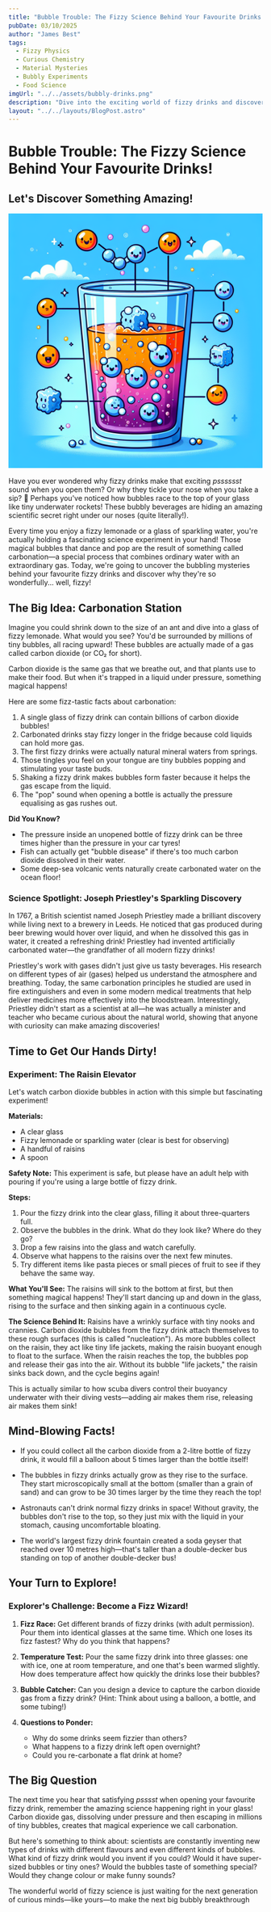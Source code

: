 ```yaml
---
title: "Bubble Trouble: The Fizzy Science Behind Your Favourite Drinks!"
pubDate: 03/10/2025
author: "James Best"
tags:
  - Fizzy Physics
  - Curious Chemistry
  - Material Mysteries
  - Bubbly Experiments
  - Food Science
imgUrl: "../../assets/bubbly-drinks.png"
description: "Dive into the exciting world of fizzy drinks and discover why they tickle your nose! Learn about the surprising science of carbonation through fun experiments and fascinating facts that will make you see your favourite bubbly beverages in a whole new way."
layout: "../../layouts/BlogPost.astro"
---
```


# Bubble Trouble: The Fizzy Science Behind Your Favourite Drinks!

## Let's Discover Something Amazing!

![Bubbly Drinks](../../assets/bubbly-drinks.png)

Have you ever wondered why fizzy drinks make that exciting *psssssst* sound when you open them? Or why they tickle your nose when you take a sip? 🥤 Perhaps you've noticed how bubbles race to the top of your glass like tiny underwater rockets! These bubbly beverages are hiding an amazing scientific secret right under our noses (quite literally!). 

Every time you enjoy a fizzy lemonade or a glass of sparkling water, you're actually holding a fascinating science experiment in your hand! Those magical bubbles that dance and pop are the result of something called carbonation—a special process that combines ordinary water with an extraordinary gas. Today, we're going to uncover the bubbling mysteries behind your favourite fizzy drinks and discover why they're so wonderfully... well, fizzy!

## The Big Idea: Carbonation Station

Imagine you could shrink down to the size of an ant and dive into a glass of fizzy lemonade. What would you see? You'd be surrounded by millions of tiny bubbles, all racing upward! These bubbles are actually made of a gas called carbon dioxide (or CO₂ for short).

Carbon dioxide is the same gas that we breathe out, and that plants use to make their food. But when it's trapped in a liquid under pressure, something magical happens!

Here are some fizz-tastic facts about carbonation:

1. A single glass of fizzy drink can contain billions of carbon dioxide bubbles!
2. Carbonated drinks stay fizzy longer in the fridge because cold liquids can hold more gas.
3. The first fizzy drinks were actually natural mineral waters from springs.
4. Those tingles you feel on your tongue are tiny bubbles popping and stimulating your taste buds.
5. Shaking a fizzy drink makes bubbles form faster because it helps the gas escape from the liquid.
6. The "pop" sound when opening a bottle is actually the pressure equalising as gas rushes out.

**Did You Know?** 
* The pressure inside an unopened bottle of fizzy drink can be three times higher than the pressure in your car tyres!
* Fish can actually get "bubble disease" if there's too much carbon dioxide dissolved in their water.
* Some deep-sea volcanic vents naturally create carbonated water on the ocean floor!

### Science Spotlight: Joseph Priestley's Sparkling Discovery

In 1767, a British scientist named Joseph Priestley made a brilliant discovery while living next to a brewery in Leeds. He noticed that gas produced during beer brewing would hover over liquid, and when he dissolved this gas in water, it created a refreshing drink! Priestley had invented artificially carbonated water—the grandfather of all modern fizzy drinks!

Priestley's work with gases didn't just give us tasty beverages. His research on different types of air (gases) helped us understand the atmosphere and breathing. Today, the same carbonation principles he studied are used in fire extinguishers and even in some modern medical treatments that help deliver medicines more effectively into the bloodstream. Interestingly, Priestley didn't start as a scientist at all—he was actually a minister and teacher who became curious about the natural world, showing that anyone with curiosity can make amazing discoveries!

## Time to Get Our Hands Dirty!

### Experiment: The Raisin Elevator

Let's watch carbon dioxide bubbles in action with this simple but fascinating experiment!

**Materials:**
* A clear glass
* Fizzy lemonade or sparkling water (clear is best for observing)
* A handful of raisins
* A spoon

**Safety Note:** This experiment is safe, but please have an adult help with pouring if you're using a large bottle of fizzy drink.

**Steps:**
1. Pour the fizzy drink into the clear glass, filling it about three-quarters full.
2. Observe the bubbles in the drink. What do they look like? Where do they go?
3. Drop a few raisins into the glass and watch carefully.
4. Observe what happens to the raisins over the next few minutes.
5. Try different items like pasta pieces or small pieces of fruit to see if they behave the same way.

**What You'll See:**
The raisins will sink to the bottom at first, but then something magical happens! They'll start dancing up and down in the glass, rising to the surface and then sinking again in a continuous cycle.

**The Science Behind It:**
Raisins have a wrinkly surface with tiny nooks and crannies. Carbon dioxide bubbles from the fizzy drink attach themselves to these rough surfaces (this is called "nucleation"). As more bubbles collect on the raisin, they act like tiny life jackets, making the raisin buoyant enough to float to the surface. When the raisin reaches the top, the bubbles pop and release their gas into the air. Without its bubble "life jackets," the raisin sinks back down, and the cycle begins again!

This is actually similar to how scuba divers control their buoyancy underwater with their diving vests—adding air makes them rise, releasing air makes them sink!

## Mind-Blowing Facts!

* If you could collect all the carbon dioxide from a 2-litre bottle of fizzy drink, it would fill a balloon about 5 times larger than the bottle itself!

* The bubbles in fizzy drinks actually grow as they rise to the surface. They start microscopically small at the bottom (smaller than a grain of sand) and can grow to be 30 times larger by the time they reach the top!

* Astronauts can't drink normal fizzy drinks in space! Without gravity, the bubbles don't rise to the top, so they just mix with the liquid in your stomach, causing uncomfortable bloating.

* The world's largest fizzy drink fountain created a soda geyser that reached over 10 metres high—that's taller than a double-decker bus standing on top of another double-decker bus!

## Your Turn to Explore!

### Explorer's Challenge: Become a Fizz Wizard!

1. **Fizz Race:** Get different brands of fizzy drinks (with adult permission). Pour them into identical glasses at the same time. Which one loses its fizz fastest? Why do you think that happens?

2. **Temperature Test:** Pour the same fizzy drink into three glasses: one with ice, one at room temperature, and one that's been warmed slightly. How does temperature affect how quickly the drinks lose their bubbles?

3. **Bubble Catcher:** Can you design a device to capture the carbon dioxide gas from a fizzy drink? (Hint: Think about using a balloon, a bottle, and some tubing!)

4. **Questions to Ponder:** 
   * Why do some drinks seem fizzier than others?
   * What happens to a fizzy drink left open overnight?
   * Could you re-carbonate a flat drink at home?

## The Big Question

The next time you hear that satisfying *psssst* when opening your favourite fizzy drink, remember the amazing science happening right in your glass! Carbon dioxide gas, dissolving under pressure and then escaping in millions of tiny bubbles, creates that magical experience we call carbonation.

But here's something to think about: scientists are constantly inventing new types of drinks with different flavours and even different kinds of bubbles. What kind of fizzy drink would you invent if you could? Would it have super-sized bubbles or tiny ones? Would the bubbles taste of something special? Would they change colour or make funny sounds?

The wonderful world of fizzy science is just waiting for the next generation of curious minds—like yours—to make the next big bubbly breakthrough

